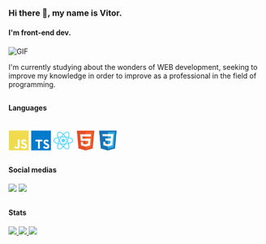 ### Hi there 👋, my name is Vitor.

#### I'm front-end dev.

<img align="center" alt="GIF" src="https://media.giphy.com/media/LmNwrBhejkK9EFP504/giphy.gif">

I'm currently studying about the wonders of WEB development, seeking to improve my knowledge in order to improve as a professional in the field of programming.

##

#### Languages

<div style="display: inline_block"><br>
  <img align="center" alt="JS" height="40" width="40" src="https://raw.githubusercontent.com/devicons/devicon/master/icons/javascript/javascript-plain.svg">
  <img align="center" alt="TS" height="40" width="40" src="https://raw.githubusercontent.com/devicons/devicon/master/icons/typescript/typescript-plain.svg">
  <img align="center" alt="React" height="40" width="40" src="https://raw.githubusercontent.com/devicons/devicon/master/icons/react/react-original.svg">
  <img align="center" alt="HTML" height="40" width="40" src="https://raw.githubusercontent.com/devicons/devicon/master/icons/html5/html5-original.svg">
  <img align="center" alt="CSS" height="40" width="40" src="https://raw.githubusercontent.com/devicons/devicon/master/icons/css3/css3-original.svg">
</div>

##

#### Social medias

<div> 
  <a href="https://instagram.com/rafaballerini" target="_blank"><img src="https://img.shields.io/badge/-Instagram-%23E4405F?style=for-the-badge&logo=instagram&logoColor=white" target="_blank"></a>
  <a href = "mailto:vitor.fontes002@gmail.com"><img src="https://img.shields.io/badge/-Gmail-%23333?style=for-the-badge&logo=gmail&logoColor=white" target="_blank"></a>
</div>

##

#### Stats

<div>
  <a href="https://github.com/vitor0p9f" />
  <img height="180em" src="https://github-readme-stats.vercel.app/api?username=vitor0p9f&show_icons=true&theme=react&include_all_commits=true&count_private=true"/>
  <img height="180em" src="https://github-readme-stats.vercel.app/api/top-langs/?username=vitor0p9f&layout=compact&langs_count=7&theme=react"/>
  <img height="180em" src="https://github-readme-streak-stats.herokuapp.com/?user=vitor0p9f&theme=react"/>
</div>
